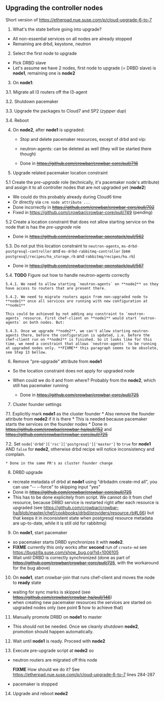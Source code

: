 ## Upgrading the controller nodes

Short version of https://etherpad.nue.suse.com/p/cloud-upgrade-6-to-7

1. What's the state before going into upgrade?
  * All non-essential services on all nodes are already stopped
  * Remaining are drbd, keystone, neutron
  
2. Select the first node to upgrade
  * Pick DRBD slave
  * Let's assume we have 2 nodes, first node to upgrade (= DRBD slave) is **node1**, remaining one is **node2**

3. On **node1**:

  3.1. Migrate  all l3 routers off the l3-agent
  
  3.2. Shutdown pacemaker
  
  3.3. Upgrade the packages to Cloud7 and SP2 (*zypper dup*)
  
  3.4. Reboot
  
4. On **node2**, after **node1** is upgraded:
  
   * Stop and delete pacemaker resources, except of drbd and vip:
   
   * neutron-agents: can be deleted as well (they will be started there though)
   
   * Done in ~~https://github.com/crowbar/crowbar-core/pull/716~~

5. Upgrade related pacemaker location constraint

  5.1 Create the *pre-upgrade* role (technically, it's pacemaker node's attribute) and assign it to all controller nodes that are not upgraded yet (**node2**)

   * We could do this probably already during Cloud6 time
   * Or directly via ``crm node attribute ...``
   * Done incorrectly in ~~https://github.com/crowbar/crowbar-core/pull/702~~
   * Fixed in https://github.com/crowbar/crowbar-core/pull/749 (pending)
  
  5.2 Create a location constraint that does not allow starting service on the node that is has the *pre-upgrade* role
   * Done in ~~https://github.com/crowbar/crowbar-openstack/pull/562~~
     
  5.3. Do not put this location constraint to `neutron-agents`, `ms-drbd-postgresql-controller` and `ms-drbd-rabbitmq-controller` (see `postgresql/recipes/ha_storage.rb` and `rabbitmq/recipes/ha.rb`)
  
   * Done in ~~https://github.com/crowbar/crowbar-openstack/pull/567~~
   
  5.4. **TODO** Figure out how to handle neutron-agents correctly
   
    5.4.1. We need to allow starting `neutron-agents` on **node2** so they have access to routers that are present there.
   
    5.4.2. We need to migrate routers again from non-upgraded node to **node1** once all services are running with new configuration at **node1**
   
    This could be achieved by not adding any constraint to `neutron-agents` resource. First chef-client on **node1** would start `nutron-agents` on both nodes. But:
   
    5.4.3. Once we upgrade **node2**, we can't allow starting neutron-agents there, before the configuration is updated, i.e. before the chef-client run on **node2** is finished. So it looks like for this time, we need a constraint that allows `neutron-agents` to be running at upgraded nodes only. **FIXME** this paragraph seems to be obsolete, see Step 13 bellow.
   
  
6. Remove "pre-upgrade" attribute from **node1** 

  * So the location constraint does not apply for upgraded node
  * When could we do it and from where? Probably from the **node2**, which still has pacemaker running
  
    * Done in ~~https://github.com/crowbar/crowbar-core/pull/725~~
    
  
7. Cluster founder settings

  7.1. Explicitly mark **node1** as the cluster founder
    * Also remove the founder attribute from **node2** if it is there
    * This is needed because pacemaker starts the services on the founder nodes
    * Done in ~~https://github.com/crowbar/crowbar-ha/pull/152~~ and ~~https://github.com/crowbar/crowbar-core/pull/725~~
    
  7.2. Set ``node['drbd']['rsc']['postgresql']['master']`` to ``true`` for **node1** AND ``false`` for **node2**, otherwise drbd recipe will notice inconsistency and complain.
   
    * Done in the same PR's as cluster founder change
  
8. DRBD upgrade

  * recreate metadata of drbd at **node1** using "drbdadm create-md all", you can use "-- --force" to skipping input  "yes"
  * Done in ~~https://github.com/crowbar/crowbar-core/pull/725~~
  * This has to be done explicitely from script. We cannot do it from chef resource, because DRBD service is restarted right after each resource is upgraded (see https://github.com/crowbar/crowbar-ha/blob/master/chef/cookbooks/drbd/providers/resource.rb#L66) but that keeps it in inconsistent state when postgresql resource metadata are up-to-date, while it is still old for rabbitmq)
 
9. On **node1**, start pacemaker

  * so pacemaker starts DRBD synchronizes it with **node2**.
  * **FIXME** currently this only works after **second** run of `create-md` see  https://bugzilla.suse.com/show_bug.cgi?id=1006105
  * Wait until DRBD is correctly synchronized (done as part of ~~https://github.com/crowbar/crowbar-core/pull/725~~, with the workaround for the bug above)

10. On **node1**, start crowbar-join that runs chef-client and moves the node to **ready** state

  * waiting for sync marks is skipped (see ~~https://github.com/crowbar/crowbar-ha/pull/146~~)
  * when creating new pacemaker resources the services are started on upgraded nodes only (see point **5** how to achieve that)
 
11. Manually promote DRBD on **node1** to master
  * This should not be needed. Once we cleanly shutdown **node2**, promotion should happen automatically.
  
12. Wait until **node1** is ready. Proceed with **node2**

13. Execute pre-upgrade script at **node2** so
  * neutron routers are migrated off this node
   
    **FIXME** 
    How should we do it? See https://etherpad.nue.suse.com/p/cloud-upgrade-6-to-7 lines 284-287
    
  * pacemaker is stopped
  
14. Upgrade and reboot **node2**
  
